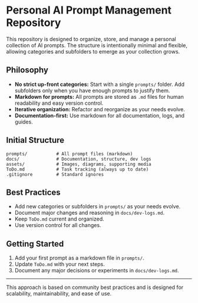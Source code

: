 # Personal AI Prompt Management Repository

This repository is designed to organize, store, and manage a personal collection of AI prompts. The structure is intentionally minimal and flexible, allowing categories and subfolders to emerge as your collection grows.

## Philosophy
- **No strict up-front categories:** Start with a single `prompts/` folder. Add subfolders only when you have enough prompts to justify them.
- **Markdown for prompts:** All prompts are stored as `.md` files for human readability and easy version control.
- **Iterative organization:** Refactor and reorganize as your needs evolve.
- **Documentation-first:** Use markdown for all documentation, logs, and guides.

## Initial Structure
```
prompts/           # All prompt files (markdown)
docs/              # Documentation, structure, dev logs
assets/            # Images, diagrams, supporting media
ToDo.md            # Task tracking (always up to date)
.gitignore         # Standard ignores
```

## Best Practices
- Add new categories or subfolders in `prompts/` as your needs evolve.
- Document major changes and reasoning in `docs/dev-logs.md`.
- Keep `ToDo.md` current and organized.
- Use version control for all changes.

## Getting Started
1. Add your first prompt as a markdown file in `prompts/`.
2. Update `ToDo.md` with your next steps.
3. Document any major decisions or experiments in `docs/dev-logs.md`.

---

This approach is based on community best practices and is designed for scalability, maintainability, and ease of use.
